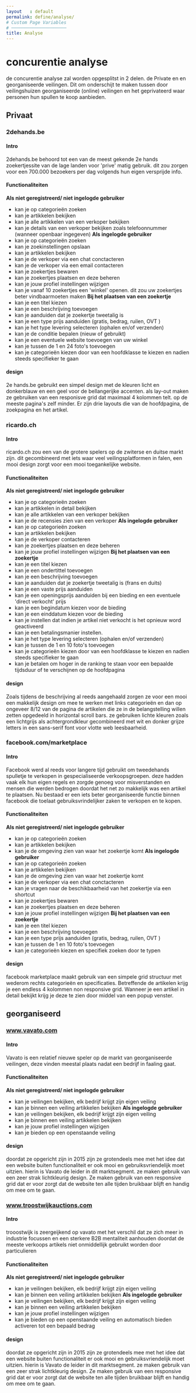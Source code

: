 ```yaml
---
layout   : default
permalink: define/analyse/
# Custom Page Variables
# ─────────────────────
title: Analyse
---
```

# concurentie analyse 
de concurentie analyse zal worden opgesplitst in 2 delen. de Private en en georganiseerde veilingen. Dit om onderschijt te maken tussen door veilingshuizen georganiseerde (online) veilingen en het geprivateerd waar personen hun spullen te koop aanbieden. 
## Privaat
### 2dehands.be 
#### Intro
2dehands.be behoord tot een van de meest gekende 2e hands zoekertjessite van de lage landen voor 'prive' matig gebruik. dit zou zorgen voor een 700.000 bezoekers per dag volgends hun eigen versprijde info. 
#### Functionaliteiten
**Als niet geregistreerd/ niet ingelogde gebruiker**
  - kan je op categorieën zoeken 
  - kan je artikkelen bekijken 
  - kan je alle artikkelen van een verkoper bekijken 
  - kan je details van een verkoper bekijken zoals telefoonnummer (wanneer openbaar ingegeven)
**Als ingelogde gebruiker**
  - kan je op categorieën zoeken 
  - kan je zoekinstellingen opslaan
  - kan je artikkelen bekijken 
  - kan je de verkoper via een chat conctacteren
  - kan je de verkoper via een email contacteren
  - kan je zoekertjes bewaren
  - kan je zoekertjes plaatsen en deze beheren
  - kan je jouw profiel instellingen wijzigen 
  - kan je vanaf 10 zoekertjes een 'winkel' openen. dit zou uw zoekertjes beter vindbaarmoeten maken
**Bij het plaatsen van een zoekertje**
  - kan je een titel kiezen 
  - kan je een beschrijving toevoegen 
  - kan je aanduiden dat je zoekertje tweetalig is
  - kan je een type prijs aanduiden (gratis, bedrag, ruilen, OVT )
  - kan je het type levering selecteren (ophalen en/of verzenden)
  - kan je de conditie bepalen (nieuw of gebruikt)
  - kan je een eventuele website toevoegen van uw winkel
  - kan je tussen de 1 en 24 foto's toevoegen
  - kan je categorieën kiezen door van een hoofdklasse te kiezen en nadien steeds specifieker te gaan
#### design 
2e hands.be gebruikt een simpel design met de kleuren licht en donkerblauw en een geel voor de bellangerijke accenten. als lay-out maken ze gebruiken van een responisve grid dat maximaal 4 kolommen telt. op de meeste pagina's zelf minder. Er zijn drie layouts die van de hoofdpagina, de zoekpagina en het artikel. 

### ricardo.ch
#### Intro
ricardo.ch zou een van de grotere spelers op de zwiterse en duitse markt zijn. dit gecombineerd met iets waar veel veilingsplatformen in falen, een mooi design zorgt voor een mooi toegankelijke website.
#### Functionaliteiten
**Als niet geregistreerd/ niet ingelogde gebruiker**
  - kan je op categorieën zoeken 
  - kan je artikkelen in detail bekijken 
  - kan je alle artikkelen van een verkoper bekijken 
  - kan je de recensies zien van een verkoper 
**Als ingelogde gebruiker**
  - kan je op categorieën zoeken 
  - kan je artikkelen bekijken 
  - kan je de verkoper contacteren
  - kan je zoekertjes plaatsen en deze beheren
  - kan je jouw profiel instellingen wijzigen 
**Bij het plaatsen van een zoekertje**
  - kan je een titel kiezen 
  - kan je een ondertittel toevoegen
  - kan je een beschrijving toevoegen 
  - kan je aanduiden dat je zoekertje tweetalig is (frans en duits)
  - kan je een vaste prijs aanduiden
  - kan je een openingsprijs aanduiden bij een bieding en een eventuele 'direct verkocht' prijs 
  - kan je een begindatum kiezen voor de bieding
  - kan je een einddatum kiezen voor de bieding
  - kan je instellen dat indien je artikel niet verkocht is het opnieuw word geactiveerd
  - kan je een betalingsmanier instellen. 
  - kan je het type levering selecteren (ophalen en/of verzenden)
  - kan je tussen de 1 en 10 foto's toevoegen
  - kan je categorieën kiezen door van een hoofdklasse te kiezen en nadien steeds specifieker te gaan
  - kan je betalen om hoger in de ranking te staan voor een bepaalde tijdsduur of te verschijnen op de hoofdpagina 
#### design 
Zoals tijdens de beschrijving al reeds aangehaald zorgen ze voor een mooi een makkelijk design om mee te werken met links categorieën en dan op ongeveer 8/12 van de pagina de artikelen die ze in de belangstelling willen zetten opgedeeld in horizontal scroll bars. ze gebruiken lichte kleuren zoals een lichtgrijs als achtergrondkleur gecombineerd met wit en donker grijze letters in een sans-serif font voor vlotte web leesbaarheid. 

### facebook.com/marketplace 
#### Intro
Facebook werd al reeds voor langere tijd gebruikt om tweedehands spulletje te verkopen in gespecialiseerde verkoopsgroepen. deze hadden vaak elk hun eigen regels en zorgde genoeg voor misverstanden en mensen die werden bedrogen doordat het net zo makkelijk was een artikel te plaatsen. Nu bestaad er een iets beter georganiseerde functie binnen facebook die toelaat gebruiksvrindelijker zaken te verkopen en te kopen. 
#### Functionaliteiten
**Als niet geregistreerd/ niet ingelogde gebruiker**
  - kan je op categorieën zoeken 
  - kan je artikkelen bekijken 
  - kan je de omgeving zien van waar het zoekertje komt 
**Als ingelogde gebruiker**
  - kan je op categorieën zoeken 
  - kan je artikkelen bekijken 
  - kan je de omgeving zien van waar het zoekertje komt 
  - kan je de verkoper via een chat conctacteren
  - kan je vragen naar de beschikbaarheid van het zoekertje via een shortcut
  - kan je zoekertjes bewaren
  - kan je zoekertjes plaatsen en deze beheren
  - kan je jouw profiel instellingen wijzigen 
**Bij het plaatsen van een zoekertje**
  - kan je een titel kiezen 
  - kan je een beschrijving toevoegen 
  - kan je een type prijs aanduiden (gratis, bedrag, ruilen, OVT )
  - kan je tussen de 1 en 10 foto's toevoegen
  - kan je categorieën kiezen en specifiek zoeken door te typen
#### design 
facebook marketplace maakt gebruik van een simpele grid structuur met wederom rechts categorieën en specificaties. Betreffende de artikelen krijg je een endless 4 kolommen non responsive grid. Wanneer je een artikel in detail bekijkt krijg je deze te zien door middel van een popup venster. 

## georganiseerd 
### www.vavato.com
#### Intro
Vavato is een relatief nieuwe speler op de markt van georganiseerde veilingen, deze vinden meestal plaats nadat een bedrijf in faaling gaat.
#### Functionaliteiten
**Als niet geregistreerd/ niet ingelogde gebruiker**
  - kan je veilingen bekijken, elk bedrijf krijgt zijn eigen veiling 
  - kan je binnen een veiling artikkelen bekijken 
**Als ingelogde gebruiker**
  - kan je veilingen bekijken, elk bedrijf krijgt zijn eigen veiling 
  - kan je binnen een veiling artikkelen bekijken 
  - kan je jouw profiel instellingen wijzigen 
  - kan je bieden op een openstaande veiling 

#### design 
doordat ze opgericht zijn in 2015 zijn ze grotendeels mee met het idee dat een website buiten functionaliteit er ook mooi en gebruiksvriendelijk moet uitzien. hierin is Vavato de leider in dit marktsegment. ze maken gebruik van een zeer strak lichtkleurig design. Ze maken gebruik van een responsive grid dat er voor zorgt dat de website ten alle tijden bruikbaar blijft en handig om mee om te gaan. 

### www.troostwijkauctions.com
#### Intro
trooostwijk is zeergeijkend op vavato met het verschil dat ze zich meer in industrie focussen en een sterkere B2B mentaliteit aanhouden doordat de meeste verkoops artikels niet onmiddellijk gebruikt worden door particulieren 
#### Functionaliteiten
**Als niet geregistreerd/ niet ingelogde gebruiker**
  - kan je veilingen bekijken, elk bedrijf krijgt zijn eigen veiling 
  - kan je binnen een veiling artikkelen bekijken 
**Als ingelogde gebruiker**
  - kan je veilingen bekijken, elk bedrijf krijgt zijn eigen veiling 
  - kan je binnen een veiling artikkelen bekijken 
  - kan je jouw profiel instellingen wijzigen 
  - kan je bieden op een openstaande veiling en automatisch bieden activeren tot een bepaald bedrag

#### design 
doordat ze opgericht zijn in 2015 zijn ze grotendeels mee met het idee dat een website buiten functionaliteit er ook mooi en gebruiksvriendelijk moet uitzien. hierin is Vavato de leider in dit marktsegment. ze maken gebruik van een zeer strak lichtkleurig design. Ze maken gebruik van een responsive grid dat er voor zorgt dat de website ten alle tijden bruikbaar blijft en handig om mee om te gaan. 